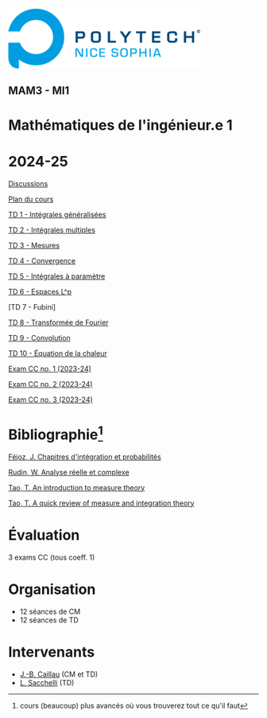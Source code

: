![PNS](logo-pns.png)
## MAM3 - MI1
# Mathématiques de l'ingénieur.e 1 
# 2024-25

[Discussions](https://github.com/pns-mam/mi1/discussions/1)

[Plan du cours](cm/cm.md)
    
[TD 1 - Intégrales généralisées](td1/td1.md)

[TD 2 - Intégrales multiples](td2/td2.md)

[TD 3 - Mesures](td3/td3.md)

[TD 4 - Convergence](td4/td4.md)

[TD 5 - Intégrales à paramètre](td5/td5.md)

[TD 6 - Espaces L^p](td6/td6.md)

[TD 7 - Fubini]

[TD 8 - Transformée de Fourier](td8/td8.md)

[TD 9 - Convolution](td9/td9.md)

[TD 10 - Équation de la chaleur](td10/td10.md)

[Exam CC no. 1 (2023-24)](exam-cc1-old/exam-cc1.pdf)

[Exam CC no. 2 (2023-24)](exam-cc2-old/exam-cc2.pdf)

[Exam CC no. 3 (2023-24)](exam-cc3-old/exam-cc3.pdf)

# Bibliographie[^1]
[Féjoz, J. Chapitres d'intégration et probabilités](https://www.ceremade.dauphine.fr/~fejoz/Integration/integration-probabilites.pdf)

[Rudin, W. Analyse réelle et complexe](https://www.dunod.com/sciences-techniques/analyse-reelle-et-complexe-cours-et-exercices-0)

[Tao, T. An introduction to measure theory](https://terrytao.files.wordpress.com/2012/12/gsm-126-tao5-measure-book.pdf)

[Tao, T. A quick review of measure and integration theory](https://terrytao.wordpress.com/2009/01/01/245b-notes-0-a-quick-review-of-measure-and-integration-theory)

[^1]: cours (beaucoup) plus avancés où vous trouverez tout ce qu'il faut

# Évaluation
3 exams CC (tous coeff. 1)

# Organisation
- 12 séances de CM
- 12 séances de TD

# Intervenants
- [J.-B. Caillau](mailto:jean-baptiste.caillau@univ-cotedazur.fr) (CM et TD)
- [L. Sacchelli](mailto:ludovic.sacchelli@inria.fr) (TD)